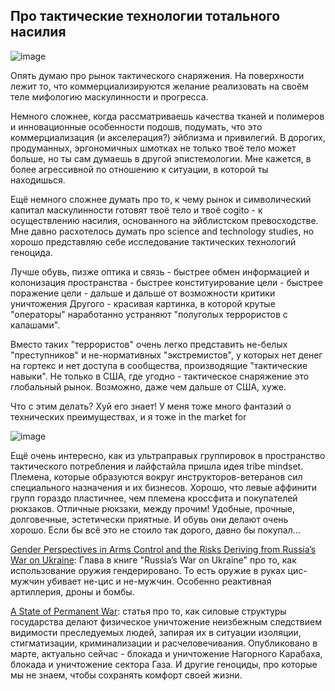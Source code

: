 
## Про тактические технологии тотального насилия 

![image](https://github.com/sansmerde/sansmerde.github.io/assets/156181842/063d3b1f-b7e5-4544-b8d7-4bcafa8fe433)


Опять думаю про рынок тактического снаряжения. На поверхности лежит то, что коммерциализируются желание реализовать на своём теле мифологию маскулинности и прогресса. 

Немного сложнее, когда рассматриваешь качества тканей и полимеров и инновационные особенности подошв, подумать, что это коммерциализация (и акселерация?) эйблизма и привилегий. В дорогих, продуманных, эргономичных шмотках не только твоё тело может больше, но ты сам думаешь в другой эпистемологии. Мне кажется, в более агрессивной по отношению к ситуации, в которой ты находишься.

Ещё немного сложнее думать про то, к чему рынок и символический капитал маскулинности готовят твоё тело и твоё cogito - к осуществлению насилия, основанного на эйблистском превосходстве. Мне давно расхотелось думать про science and technology studies, но хорошо представляю себе исследование тактических технологий геноцида.

Лучше обувь, пизже оптика и связь - быстрее обмен информацией и колонизация пространства - быстрее конституирование цели - быстрее поражение цели - дальше и дальше от возможности критики уничтожения Другого - красивая картинка, в которой крутые "операторы" наработанно устраняют "полуголых террористов с калашами".

Вместо таких "террористов" очень легко представить не-белых "преступников" и не-нормативных "экстремистов", у которых нет денег на гортекс и нет доступа в сообщества, производящие "тактические навыки". Не только в США, где угодно - тактическое снаряжение это глобальный рынок. Возможно, даже чем дальше от США, хуже.

Что с этим делать? Хуй его знает! У меня тоже много фантазий о технических преимуществах, и я тоже in the market for

![image](https://github.com/sansmerde/sansmerde.github.io/assets/156181842/a838bc63-0a26-4e52-a176-1ae2486cf6ae)

Ещё очень интересно, как из ультраправых группировок в пространство тактического потребления и лайфстайла пришла идея tribe mindset. Племена, которые образуются вокруг инструкторов-ветеранов сил специального назначения и их бизнесов. Хорошо, что левые аффинити групп гораздо пластичнее, чем племена кроссфита и покупателей рюкзаков. Отличные рюкзаки, между прочим! Удобные, прочные, долговечные, эстетически приятные. И обувь они делают очень хорошо. Если бы всё это не стоило так дорого, давно бы покупал...

[Gender Perspectives in Arms Control and the Risks Deriving from Russia’s War on Ukraine](https://link.springer.com/chapter/10.1007/978-3-031-32221-1_9): Глава в книге "Russia’s War on Ukraine" про то, как использование оружия гендерировано. То есть оружие в руках цис-мужчин убивает не-цис и не-мужчин. Особенно реактивная артиллерия, дроны и бомбы. 

[A State of Permanent War](https://www.utpjournals.press/doi/abs/10.3138/topia-2022-0048): статья про то, как силовые структуры государства делают физическое уничтожение неизбежным следствием видимости преследуемых людей, запирая их в ситуации изоляции, стигматизации, криминализации и расчеловечивания. Опубликовано в марте, актуально сейчас - блокада и уничтожение Нагорного Карабаха, блокада и уничтожение сектора Газа. И другие геноциды, про которые мы не знаем, чтобы сохранять комфорт своей жизни.
